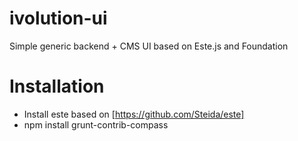 ivolution-ui
============

Simple generic backend + CMS UI based on Este.js and Foundation

Installation
============

- Install este based on [https://github.com/Steida/este]
- npm install grunt-contrib-compass